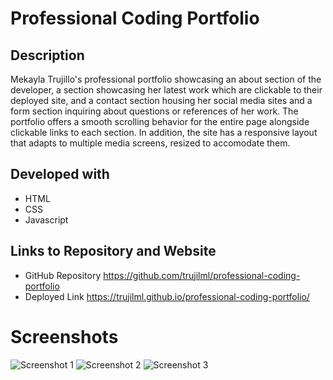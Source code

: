 # Professional Coding Portfolio

## Description
Mekayla Trujillo's professional portfolio showcasing an about section of the developer, a section showcasing her latest work which are clickable to their deployed site, and a contact section housing her social media sites and a form section inquiring about questions or references of her work. The portfolio offers a smooth scrolling behavior for the entire page alongside clickable links to each section. In addition, the site has a responsive layout that adapts to multiple media screens, resized to accomodate them. 

## Developed with
* HTML
* CSS
* Javascript

## Links to Repository and Website
* GitHub Repository
https://github.com/trujilml/professional-coding-portfolio
* Deployed Link 
https://trujilml.github.io/professional-coding-portfolio/

# Screenshots
![Screenshot 1](professional-coding-portfolio1.png)
![Screenshot 2](professional-coding-portfolio2.png)
![Screenshot 3](professional-coding-portfolio3.png)
